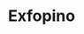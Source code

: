 ---
id: "exfopino"
image: 
  src: "/src/images/exfopino.png"
  alt: "exfopino web"
title: "Exfopino"
location: "Pontevedra, Spain"
year: "2020"
platform: "Wordpress"
tech: "Elementor"
show_title: {portfolio: true, card: false}
secondary_link: { text: "", href: ""}
url: "https://exfopino.es"
description: Descubre las maravillas de esta aserradero y estación de trabajo de madera en el norte de España.
             Explora productos de madera hechos a medida y la excelencia en la carpintería mientras navegas por este sitio.
              Desarrollado con las versiones más recientes de WordPress y Elementor, el sitio web ofrece una excelente experiencia de usuario según 
              los estándares web más recientes. El usuario exigía poder introducir su propio contenido y reemplazar características existentes, 
              de ahí la necesidad de WordPress. Se utilizó JS y CSS personalizados según lo necesario en todo el sitio.
---